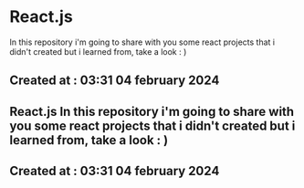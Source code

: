 # React.js
In this repository i'm going to share with you some react projects that i didn't created but i learned from, take a look : )

## Created at : 03:31 04 february 2024
## React.js In this repository i'm going to share with you some react projects that i didn't created but i learned from, take a look : )
## Created at : 03:31 04 february 2024
